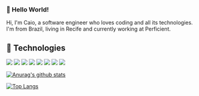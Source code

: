 ### 👋 Hello World!

Hi, I'm Caio, a software engineer who loves coding and all its technologies. I'm from Brazil, living in Recife and currently working at Perficient. 

## 🔧 Technologies 
![](https://img.shields.io/badge/Code-React-informational?style=flat&logo=React&logoColor=white&color=141321)
![](https://img.shields.io/badge/Code-React_Native-informational?style=flat&logo=React&logoColor=white&color=141321)
![](https://img.shields.io/badge/Code-JavaScript-informational?style=flat&logo=javascript&logoColor=white&color=141321)
![](https://img.shields.io/badge/Code-Python-informational?style=flat&logo=python&logoColor=white&color=141321)
![](https://img.shields.io/badge/Code-Django-informational?style=flat&logo=django&logoColor=white&color=141321)
![](https://img.shields.io/badge/Code-Angular-informational?style=flat&logo=angular&logoColor=white&color=141321)
![](https://img.shields.io/badge/Code-Nodejs-informational?style=flat&logo=javascript&logoColor=white&color=141321)
![](https://img.shields.io/badge/Code-MongoDB-informational?style=flat&logo=MongoDB&logoColor=white&color=141321)

[![Anurag's github stats](https://github-readme-stats.vercel.app/api?username=caiookb&show_icons=true&theme=radical)](https://github.com/anuraghazra/github-readme-stats)

[![Top Langs](https://github-readme-stats.vercel.app/api/top-langs/?username=caiookb&layout=compact&show_icons=true&theme=radical)](https://github.com/anuraghazra/github-readme-stats)

